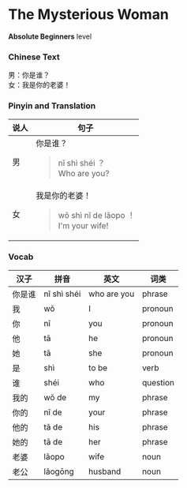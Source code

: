 # The Mysterious Woman
**Absolute Beginners** level
### Chinese Text
男：你是谁？<br />女：我是你的老婆！

### Pinyin and Translation
|说人|句子|
|----|----|
|男|你是谁？<blockquote>nǐ shì shéi ？<br />Who are you?</blockquote>|
|女|我是你的老婆！<blockquote>wǒ shì nǐ de lǎopo ！<br />I'm your wife!</blockquote>|
### Vocab
|汉子|拼音|英文|词类|
|----|----|----|----|
|你是谁|nǐ shì shéi|who are you|phrase|
|我|wǒ|I|pronoun|
|你|nǐ|you|pronoun|
|他|tā|he|pronoun|
|她|tā|she|pronoun|
|是|shì|to be|verb|
|谁|shéi|who|question|
|我的|wǒ de|my|phrase|
|你的|nǐ de|your|phrase|
|他的|tā de|his|phrase|
|她的|tā de|her|phrase|
|老婆|lǎopo|wife|noun|
|老公|lǎogōng|husband|noun|